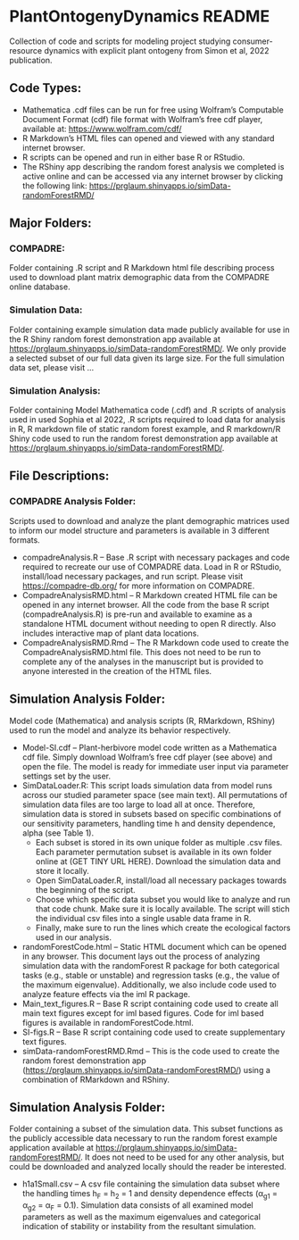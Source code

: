 # PlantOntogenyDynamics README
Collection of code and scripts for modeling project studying consumer-resource dynamics with explicit plant ontogeny from Simon et al, 2022 publication.

## Code Types:

* Mathematica .cdf files can be run for free using Wolfram’s Computable Document Format (cdf) file format with Wolfram’s free cdf player, available at: https://www.wolfram.com/cdf/
* R Markdown’s HTML files can opened and viewed with any standard internet browser.
* R scripts can be opened and run in either base R or RStudio.
* The RShiny app describing the random forest analysis we completed is active online and can be accessed via any internet browser by clicking the following link: https://prglaum.shinyapps.io/simData-randomForestRMD/ 

## Major Folders:
### COMPADRE:
Folder containing .R script and R Markdown html file describing process used to download plant matrix demographic data from the COMPADRE online database. 

### Simulation Data: 
Folder containing example simulation data made publicly available for use in the R Shiny random forest demonstration app available at https://prglaum.shinyapps.io/simData-randomForestRMD/. 
We only provide a selected subset of our full data given its large size. For the full simulation data set, please visit … 

### Simulation Analysis:
Folder containing Model Mathematica code (.cdf) and .R scripts of analysis used in used Sophia et al 2022, .R scripts required to load data for analysis in R, R markdown file of static random forest example, and R markdown/R Shiny code used to run the random forest demonstration app available at https://prglaum.shinyapps.io/simData-randomForestRMD/.

## File Descriptions:

### COMPADRE Analysis Folder:
Scripts used to download and analyze the plant demographic matrices used to inform our model structure and parameters is available in 3 different formats. 
* compadreAnalysis.R – Base .R script with necessary packages and code required to recreate our use of COMPADRE data. Load in R or RStudio, install/load necessary packages, and run script. Please  visit https://compadre-db.org/ for more information on COMPADRE. 
* CompadreAnalysisRMD.html – R Markdown created HTML file can be opened in any internet browser. All the code from the base R script (compadreAnalysis.R) is pre-run and available to examine as a standalone HTML document without needing to open R directly. Also includes interactive map of plant data locations. 
* CompadreAnalysisRMD.Rmd – The R Markdown code used to create the CompadreAnalysisRMD.html file. This does not need to be run to complete any of the analyses in the manuscript but is provided to anyone interested in the creation of the HTML files.

## Simulation Analysis Folder:
Model code (Mathematica) and analysis scripts (R, RMarkdown, RShiny) used to run the model and analyze its behavior respectively. 
* Model-SI.cdf – Plant-herbivore model code written as a Mathematica cdf file. Simply download Wolfram’s free cdf player (see above) and open the file. The model is ready for immediate user input via parameter settings set by the user. 
* SimDataLoader.R: This script loads simulation data from model runs across our studied parameter space (see main text). All permutations of simulation data files are too large to load all at once. Therefore, simulation data is stored in subsets based on specific combinations of our sensitivity parameters, handling time h and density dependence, alpha (see Table 1).
  * Each subset is stored in its own unique folder as multiple .csv files. Each parameter permutation subset is available in its own folder online at (GET TINY URL   HERE). Download the simulation data and store it locally. 
  * Open SimDataLoader.R, install/load all necessary packages towards the beginning of the script. 
  * Choose which specific data subset you would like to analyze and run that code chunk. Make sure it is locally available. The script will stich the individual csv    files into a single usable data frame in R.
  * Finally, make sure to run the lines which create the ecological factors used in our analysis.
* randomForestCode.html – Static HTML document which can be opened in any browser. This document lays out the process of analyzing simulation data with the randomForest R package for both categorical tasks (e.g., stable or unstable) and regression tasks (e.g., the value of the maximum eigenvalue). Additionally, we also include code used to analyze feature effects via the iml R package. 
* Main_text_figures.R – Base R script containing code used to create all main text figures except for iml based figures. Code for iml based figures is available in randomForestCode.html. 
* SI-figs.R – Base R script containing code used to create supplementary text figures. 
* simData-randomForestRMD.Rmd – This is the code used to create the random forest demonstration app (https://prglaum.shinyapps.io/simData-randomForestRMD/) using a combination of RMarkdown and RShiny. 

## Simulation Analysis Folder:
Folder containing a subset of the simulation data. This subset functions as the publicly accessible data necessary to run the random forest example application available at https://prglaum.shinyapps.io/simData-randomForestRMD/. It does not need to be used for any other analysis, but could be downloaded and analyzed locally should the reader be interested. 
* h1a1Small.csv – A csv file containing the simulation data subset where the handling times h<sub>F</sub> = h<sub>2</sub> = 1 and density dependence effects (α<sub>g1</sub> = α<sub>g2</sub> = α<sub>F</sub> = 0.1). Simulation data consists of all examined model parameters as well as the maximum eigenvalues and categorical indication of stability or instability from the resultant simulation. 

